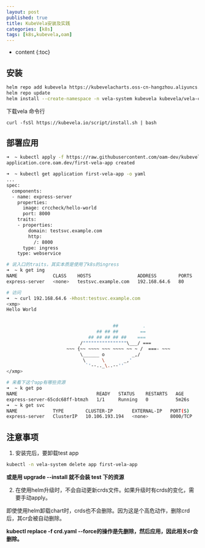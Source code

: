 ```yaml
---
layout: post
published: true
title: KubeVela安装及实践
categories: [k8s]
tags: [k8s,kubevela,oam]
---
```

* content
{:toc}

## 安装

```bash
helm repo add kubevela https://kubevelacharts.oss-cn-hangzhou.aliyuncs.com/core
helm repo update
helm install --create-namespace -n vela-system kubevela kubevela/vela-core
```

下载vela 命令行

`curl -fsSl https://kubevela.io/script/install.sh | bash`

## 部署应用

```bash
➜  ~ kubectl apply -f https://raw.githubusercontent.com/oam-dev/kubevela/master/docs/examples/vela-app.yaml
application.core.oam.dev/first-vela-app created

➜  ~ kubectl get application first-vela-app -o yaml
...
spec:
  components:
  - name: express-server
    properties:
      image: crccheck/hello-world
      port: 8000
    traits:
    - properties:
        domain: testsvc.example.com
        http:
          /: 8000
      type: ingress
    type: webservice

# 说入口的traits，其实本质是使用了k8s的ingress
➜  ~ k get ing
NAME             CLASS    HOSTS                 ADDRESS        PORTS   AGE
express-server   <none>   testsvc.example.com   192.168.64.6   80      4m47s

# 访问
➜  ~ curl 192.168.64.6 -Hhost:testsvc.example.com
<xmp>
Hello World


                                       ##         .
                                 ## ## ##        ==
                              ## ## ## ## ##    ===
                           /""""""""""""""""\___/ ===
                      ~~~ {~~ ~~~~ ~~~ ~~~~ ~~ ~ /  ===- ~~~
                           \______ o          _,/
                            \      \       _,'
                             `'--.._\..--''
</xmp>

# 来看下这个app有哪些资源
➜  ~ k get po
NAME                             READY   STATUS    RESTARTS   AGE
express-server-65cdc68ff-btmzh   1/1     Running   0          5m26s
➜  ~ k get svc
NAME             TYPE        CLUSTER-IP       EXTERNAL-IP   PORT(S)    AGE
express-server   ClusterIP   10.106.193.194   <none>        8000/TCP   5m32s
```

## 注意事项

1. 安装完后，要卸载test app

```bash
kubectl -n vela-system delete app first-vela-app
```

**或是用 upgrade --install 就不会装 test 下的资源**

2. 在使用helm升级时，不会自动更新crds文件。如果升级时有crds的变化，需要手动apply。

即使使用helm卸载chart时，crds也不会删除。因为这是个高危动作，删除crd后，其cr会被自动删除。

**kubectl replace -f crd.yaml --force的操作是先删除，然后应用，因此相关cr会删除。**
